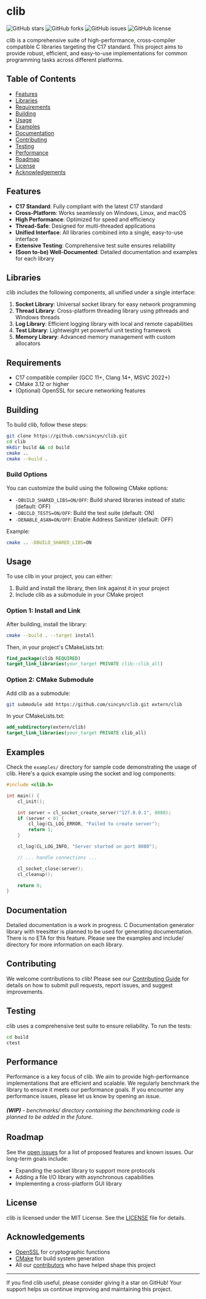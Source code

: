 # clib

![GitHub stars](https://img.shields.io/github/stars/sincyn/clib?style=social)
![GitHub forks](https://img.shields.io/github/forks/sincyn/clib?style=social)
![GitHub issues](https://img.shields.io/github/issues/sincyn/clib)
![GitHub license](https://img.shields.io/github/license/sincyn/clib)

clib is
a comprehensive suite of high-performance, cross-compiler compatible C libraries targeting the C17 standard. This
project aims to provide robust, efficient, and easy-to-use implementations for common programming tasks across different
platforms.

## Table of Contents

- [Features](#features)
- [Libraries](#libraries)
- [Requirements](#requirements)
- [Building](#building)
- [Usage](#usage)
- [Examples](#examples)
- [Documentation](#documentation)
- [Contributing](#contributing)
- [Testing](#testing)
- [Performance](#performance)
- [Roadmap](#roadmap)
- [License](#license)
- [Acknowledgements](#acknowledgements)

## Features

- **C17 Standard**: Fully compliant with the latest C17 standard
- **Cross-Platform**: Works seamlessly on Windows, Linux, and macOS
- **High Performance**: Optimized for speed and efficiency
- **Thread-Safe**: Designed for multi-threaded applications
- **Unified Interface**: All libraries combined into a single, easy-to-use interface
- **Extensive Testing**: Comprehensive test suite ensures reliability
- **(Soon to-be) Well-Documented**: Detailed documentation and examples for each library

## Libraries

clib includes the following components, all unified under a single interface:

1. **Socket Library**: Universal socket library for easy network programming
2. **Thread Library**: Cross-platform threading library using pthreads and Windows threads
3. **Log Library**: Efficient logging library with local and remote capabilities
4. **Test Library**: Lightweight yet powerful unit testing framework
5. **Memory Library**: Advanced memory management with custom allocators

## Requirements

- C17 compatible compiler (GCC 11+, Clang 14+, MSVC 2022+)
- CMake 3.12 or higher
- (Optional) OpenSSL for secure networking features

## Building

To build clib, follow these steps:

```bash
git clone https://github.com/sincyn/clib.git
cd clib
mkdir build && cd build
cmake ..
cmake --build .
```

### Build Options

You can customize the build using the following CMake options:

- `-DBUILD_SHARED_LIBS=ON/OFF`: Build shared libraries instead of static (default: OFF)
- `-DBUILD_TESTS=ON/OFF`: Build the test suite (default: ON)
- `-DENABLE_ASAN=ON/OFF`: Enable Address Sanitizer (default: OFF)

Example:

```bash
cmake .. -DBUILD_SHARED_LIBS=ON
```

## Usage

To use clib in your project, you can either:

1. Build and install the library, then link against it in your project
2. Include clib as a submodule in your CMake project

### Option 1: Install and Link

After building, install the library:

```bash
cmake --build . --target install
```

Then, in your project's CMakeLists.txt:

```cmake
find_package(clib REQUIRED)
target_link_libraries(your_target PRIVATE clib::clib_all)
```

### Option 2: CMake Submodule

Add clib as a submodule:

```bash
git submodule add https://github.com/sincyn/clib.git extern/clib
```

In your CMakeLists.txt:

```cmake
add_subdirectory(extern/clib)
target_link_libraries(your_target PRIVATE clib_all)
```

## Examples

Check the `examples/` directory for sample code demonstrating the usage of clib. Here's a quick example using the socket
and log components:

```c
#include <clib.h>

int main() {
    cl_init();

    int server = cl_socket_create_server("127.0.0.1", 8080);
    if (server < 0) {
        cl_log(CL_LOG_ERROR, "Failed to create server");
        return 1;
    }

    cl_log(CL_LOG_INFO, "Server started on port 8080");

    // ... handle connections ...

    cl_socket_close(server);
    cl_cleanup();

    return 0;
}
```

## Documentation

Detailed documentation is a work in progress. C Documentation generator library with treesitter is planned to be used
for generating documentation. There is no ETA for this feature. Please see the examples and include/ directory for more
information on each library.

## Contributing

We welcome contributions to clib! Please see our [Contributing Guide](CONTRIBUTING.md) for details on how to submit pull
requests, report issues, and suggest improvements.

## Testing

clib uses a comprehensive test suite to ensure reliability. To run the tests:

```bash
cd build
ctest
```

## Performance

Performance is a key focus of clib. We aim to provide high-performance implementations that are efficient and scalable.
We regularly benchmark the library to ensure it meets our performance goals. If you encounter any performance issues,
please let us know by opening an issue.

###### **(WIP)** - benchmarks/ directory containing the benchmarking code is planned to be added in the future.

## Roadmap

See the [open issues](https://github.com/sincyn/clib/issues) for a list of proposed features and known issues. Our
long-term goals include:

- Expanding the socket library to support more protocols
- Adding a file I/O library with asynchronous capabilities
- Implementing a cross-platform GUI library

## License

clib is licensed under the MIT License. See the [LICENSE](LICENSE) file for details.

## Acknowledgements

- [OpenSSL](https://www.openssl.org/) for cryptographic functions
- [CMake](https://cmake.org/) for build system generation
- All our [contributors](https://github.com/sincyn/clib/graphs/contributors) who have helped shape this project

---

If you find clib useful, please consider giving it a star on GitHub! Your support helps us continue improving and
maintaining this project.